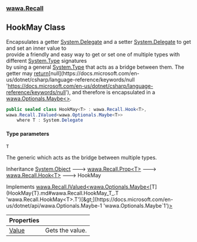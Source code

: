 ### [wawa.Recall](wawa.Recall.md 'wawa.Recall')

## HookMay<T> Class

Encapsulates a getter [System.Delegate](https://docs.microsoft.com/en-us/dotnet/api/System.Delegate 'System.Delegate') and a setter [System.Delegate](https://docs.microsoft.com/en-us/dotnet/api/System.Delegate 'System.Delegate') to get and set an inner value to  
provide a friendly and easy way to get or set one of multiple types with different [System.Type](https://docs.microsoft.com/en-us/dotnet/api/System.Type 'System.Type') signatures  
by using a general [System.Type](https://docs.microsoft.com/en-us/dotnet/api/System.Type 'System.Type') that acts as a bridge between them. The getter may [return](https://docs.microsoft.com/en-us/dotnet/csharp/language-reference/keywords/return 'https://docs.microsoft.com/en-us/dotnet/csharp/language-reference/keywords/return')[null](https://docs.microsoft.com/en-us/dotnet/csharp/language-reference/keywords/null 'https://docs.microsoft.com/en-us/dotnet/csharp/language-reference/keywords/null'), and therefore is encapsulated in a [wawa.Optionals.Maybe&lt;&gt;](https://docs.microsoft.com/en-us/dotnet/api/wawa.Optionals.Maybe-1 'wawa.Optionals.Maybe`1').

```csharp
public sealed class HookMay<T> : wawa.Recall.Hook<T>,
wawa.Recall.IValued<wawa.Optionals.Maybe<T>>
    where T : System.Delegate
```
#### Type parameters

<a name='wawa.Recall.HookMay_T_.T'></a>

`T`

The generic which acts as the bridge between multiple types.

Inheritance [System.Object](https://docs.microsoft.com/en-us/dotnet/api/System.Object 'System.Object') &#129106; [wawa.Recall.Prop&lt;](Prop{T}.md 'wawa.Recall.Prop<T>')[T](HookMay{T}.md#wawa.Recall.HookMay_T_.T 'wawa.Recall.HookMay<T>.T')[&gt;](Prop{T}.md 'wawa.Recall.Prop<T>') &#129106; [wawa.Recall.Hook&lt;](Hook{T}.md 'wawa.Recall.Hook<T>')[T](HookMay{T}.md#wawa.Recall.HookMay_T_.T 'wawa.Recall.HookMay<T>.T')[&gt;](Hook{T}.md 'wawa.Recall.Hook<T>') &#129106; HookMay<T>

Implements [wawa.Recall.IValued&lt;](IValued{T}.md 'wawa.Recall.IValued<T>')[wawa.Optionals.Maybe&lt;](https://docs.microsoft.com/en-us/dotnet/api/wawa.Optionals.Maybe-1 'wawa.Optionals.Maybe`1')[T](HookMay{T}.md#wawa.Recall.HookMay_T_.T 'wawa.Recall.HookMay<T>.T')[&gt;](https://docs.microsoft.com/en-us/dotnet/api/wawa.Optionals.Maybe-1 'wawa.Optionals.Maybe`1')[&gt;](IValued{T}.md 'wawa.Recall.IValued<T>')

| Properties | |
| :--- | :--- |
| [Value](HookMay{T}.Value.md 'wawa.Recall.HookMay<T>.Value') | Gets the value. |
